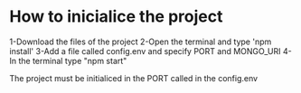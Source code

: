# How to inicialice the project

1-Download the files of the project
2-Open the terminal and type 'npm install'
3-Add a file called config.env and specify PORT and MONGO_URI
4-In the terminal type "npm start"

The project must be initialiced in the PORT called in the config.env
